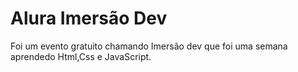 # Alura Imersão Dev
Foi um evento gratuito chamando Imersão dev que foi uma semana aprendedo Html,Css e JavaScript.
